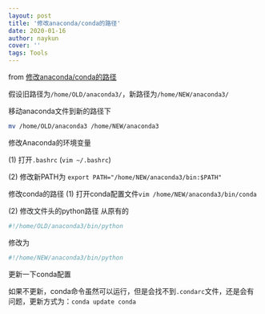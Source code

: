 ```yaml
---
layout: post
title: '修改anaconda/conda的路径'
date: 2020-01-16
author: naykun
cover: ''
tags: Tools
---
```


from [修改anaconda/conda的路径](http://marvin.zone/2018-06-04-change_conda_path/)

假设旧路径为`/home/OLD/anaconda3/`，新路径为`/home/NEW/anaconda3/`

移动anaconda文件到新的路径下

```bash
mv /home/OLD/anaconda3 /home/NEW/anaconda3
```

修改Anaconda的环境变量

(1) 打开`.bashrc` (`vim ~/.bashrc`)

(2) 修改新PATH为 `export PATH="/home/NEW/anaconda3/bin:$PATH"`

修改conda的路径
(1) 打开conda配置文件`vim /home/NEW/anaconda3/bin/conda`

(2) 修改文件头的python路径
从原有的

```bash
#!/home/OLD/anaconda3/bin/python
```

修改为

```bash
#!/home/NEW/anaconda3/bin/python
```

更新一下conda配置

如果不更新，conda命令虽然可以运行，但是会找不到`.condarc`文件，还是会有问题，更新方式为：`conda update conda`
